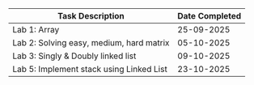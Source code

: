 | Task Description                    | Date Completed |
|-------------------------------------|----------------|
| Lab 1: Array                         | 25-09-2025     |
| Lab 2: Solving easy, medium, hard matrix | 05-10-2025     |
| Lab 3: Singly & Doubly linked list   | 09-10-2025     |
| Lab 5: Implement stack using Linked List | 23-10-2025 |

